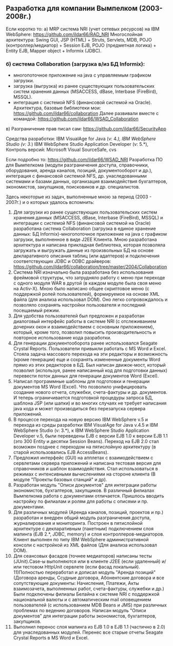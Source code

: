## Разработка для компании Вымпелком (2003-2008г.)
Если коротко то:
а) MRP система NRI (учет сетевых ресурсов) на IBM WebSphere: https://github.com/ildar66/RAD_NRI
Многослойная архитектура:
Swing GUI, JSP (HTML) +
Struts, Servlets, MDB, POJO (контроллер/медиатор) +
Session EJB, POJO (предметная логика) +
Entity EJB, Mapper object +
Informix (JDBC).

### б) система Collaboration (загрузка в/из БД Informiх):
- многопоточное приложение на java c управляемым графиком загрузки.
- загрузка (выгрузка) из ранее существующих пользовательских систем хранения данных (MSACCESS, dBase, Interbase (FireBird), MSSQL).
- интеграция с системой NFS (финансовой системой на Oracle).
Архитектура, базовые библиотеки мои: https://github.com/ildar66/collaboration
Далее развивали вместе с командой: https://github.com/ildar66/WSAD_Collaboration

в) Разграничение прав писал сам: https://github.com/ildar66/SecurityApp

Средства разработки:
IBM VisualAge for Java (v: 4.*),
IBM WebSphere Studio (v: 3.*)
IBM WebSphere Studio Application Developer (v: 5.*),
Контроль версий:
Microsoft Visual SourceSafe,
cvs

Если подробно то: https://github.com/ildar66/WSAD_NRI
Разработка ПО для Вымпелкома (модули разграничения доступа, справочники, оборудования, аренда каналов, позиций, документооборот и др.), интеграция с финансовой системой NFS, др. унаследованными системами и базами данных, организация взаимодействия бухгалтеров, экономистов, закупщиков, поисковиков и др. специалистов.

Здесь некоторые из задач, выполненные мною за период (2003 - 2007г.) и о которых удалось вспомнить:
1) Для загрузки из ранее существующих пользовательских систем хранения данных (MSACCESS, dBase, Interbase (FireBird), MSSQL) и интеграции с системой NFS (финансовой системой на Oracle) разработана система Collaboration (загрузка в единое хранение данных: БД Informiх)-многопоточное приложение на java c графиком загрузки, выполненное в виде J2EE Клиента. Мною разработана архитектура и написана прикладная библиотека, которая позволяла загружать и выгружать данные из произвольных БД на основе декларативного описания таблиц (или адаптеров) и подключения соответствующих JDBC и ODBC драйверов: https://github.com/ildar66/collaboration/tree/master/2004/Collaboration
2) Система NRI изначально была разработана без использования фреймовой структуры, что затрудняло работу с меню при переходе с одного модуля WAR в другой (в каждом модуле была своя меню на Activ-X). Мною было написано общее скриптовое меню (с поддержкой ролей пользователей), формируемое на основе XML файла (для анализа использовал DOM). Оно легко сопровождалось и позволяло сохранять настройки пользователя и последний посещаемый режим.
3) Для удобства пользователей был предложен и разработан диалоговый интерфейс работы в системе NRI (с отслеживанием дочерних окон и взаимодействием с основным приложением), который, кроме того, позволил повысить производительность и повторное использование кода разработки.
4) Для генерации документооборота ранее использовался Seagate Crystal Reports.
Пользователи привыкли работать с MS Word и Excel. Стояла задача массового перехода на эти редакторы и возможность (кроме генерации) еще и сохранять измененные документы Word прямо из этих редакторов в БД. Был написан движок-мост, который позволил (используя, ранее написанный код для подготовки данных) перевести поток данных для генерации документов Word (Excel).
5) Написал программные шаблоны для подготовки и генерации документов MS Word (Excel). Что позволило унифицировать создание нового отчета, служебки, счета-фактуры и др. документов. И теперь ограничивается подготовкой процедуры запроса БД, шаблона JSP (или шапки) и во многих случаях не требует написания java кода и может производиться без перезапуска сервера приложений.
6) В процессе перехода на новую версию IBM WebSphere v.5 и перехода из среды разработки IBM VisualAge for Java v.4.5 и IBM WebSphere Studio (v: 3.*),
к IBM WebSphere Studio Application Developer v.5, были переведены EJB c версии EJB 1.0 к версии EJB 1.1 (это 300 Entity и десятки Session Beans). Переход на EJB 2.0 стал возможен позднее с переходом на пятислойную архитектуру (в старой использовались EJB AccessBeans).
7) Предложил интерфейс (GUI) на апплетах с взаимодействием с сервлетами сервера приложений и написана тестовая версия для справочников и шаблон взаимодействия. Стал использоваться в режимах с интенсивными вычислениями на стороне клиента (В модуле "Проекты базовых станций" и др).
8) Разработан модуль "Описи документов" для интеграции работы экономистов, бухгалтеров, закупщиков. В различный филиалах Вымпелкома работа с документами отличается. Пришлось вводить настройку по филиалам и ролям для работы с описями и пр. документами.
9) Для различных модулей (Аренда каналов, позиций, проектов и пр.) разработан и внедрен общий модуль разграничения доступа, журналирования и мониторинга. Построен в пятислойной архитектуре с декларативным (пакетным) подключением слоя мапинга (EJB 2.*, JDBC, memory) и слоя контроллеров-медиаторов. Клиент выполнен по типу IBM WebSphere административной консоли с настройкой из XML файлов (Для анализа использовал DOM).
10) Для сеансовых фасадов (точнее медиаторов) написаны тесты (JUnit).Case-ы выполняются или в клиенте J2EE (если удаленный) и/или тестовом HttpUnit сервлете (если фасад локальный).
11)Полностью переработал и дописал модуль "Аренда позиций"(Договора аренды, Ссудные договора, Абонентские договора и все сопутствующие документы: Начисления, Платежи, Акты взаимозачета, выполненных работ, счета-фактуры, служебки и др.)
Были подключены филиалы Белайна к системе NRI с поддержкой национальной валюты и с автоматическим mail оповещением пользователей (с использованием MDB Beans и JMS) при различных проблемах по ведению договоров.
Написан модуль "Описи документов" для интеграции работы экономистов, бухгалтеров, закупщиков.
12) Выполнил перенос слоя мапинга из ЕJB 1.0 в EJB 1.1 (частично в 2.0) для унаследованных модулей. Перенес все старые отчеты Seagate Crystal Reports в MS Word и Excel.
